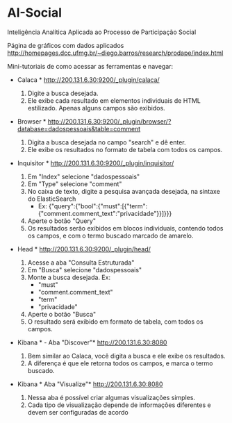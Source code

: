 # AI-Social
Inteligência Analítica Aplicada ao Processo de Participação Social

Página de gráficos com dados aplicados
http://homepages.dcc.ufmg.br/~diego.barros/research/prodape/index.html

Mini-tutoriais de como acessar as ferramentas e navegar:

* Calaca * http://200.131.6.30:9200/_plugin/calaca/
   1. Digite a busca desejada.
   2. Ele exibe cada resultado em elementos individuais de HTML estilizado.
   Apenas alguns campos são exibidos.


* Browser *
http://200.131.6.30:9200/_plugin/browser/?database=dadospessoais&table=comment

   1. Digita a busca desejada no campo "search" e dê enter.
   2. Ele exibe os resultados no formato de tabela com todos os campos.


* Inquisitor * http://200.131.6.30:9200/_plugin/inquisitor/ 

   1. Em "Index" selecione "dadospessoais"
   2. Em "Type" selecione "comment"
   3. No caixa de texto, digite a pesquisa avançada desejada, na sintaxe do
   ElasticSearch
      - Ex:
      {"query":{"bool":{"must":[{"term":{"comment.comment_text":"privacidade"}}]}}}
   4. Aperte o botão "Query"
   5. Os resultados serão exibidos em blocos individuais, contendo todos os
   campos, e com o termo buscado marcado de amarelo.


* Head * http://200.131.6.30:9200/_plugin/head/

   1. Acesse a aba "Consulta Estruturada"
   2. Em "Busca" selecione "dadospessoais"
   3. Monte a busca desejada. Ex:
      - "must"
      - "comment.comment_text"
      - "term"
      - "privacidade"
   4. Aperte o botão "Busca"
   5. O resultado será exibido em formato de tabela, com todos os campos.


* Kibana * - Aba "Discover"* http://200.131.6.30:8080

   1. Bem similar ao Calaca, você digita a busca e ele exibe os resultados.
   2. A diferença é que ele retorna todos os campos, e marca o termo
   buscado.


* Kibana * Aba "Visualize"* http://200.131.6.30:8080

   1. Nessa aba é possível criar algumas visualizações simples.
   2. Cada tipo de visualização depende de informações diferentes e devem
   ser configuradas de acordo
